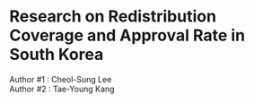 # Research on Redistribution Coverage and Approval Rate in South Korea

Author #1 : Cheol-Sung Lee  
Author #2 : Tae-Young Kang

